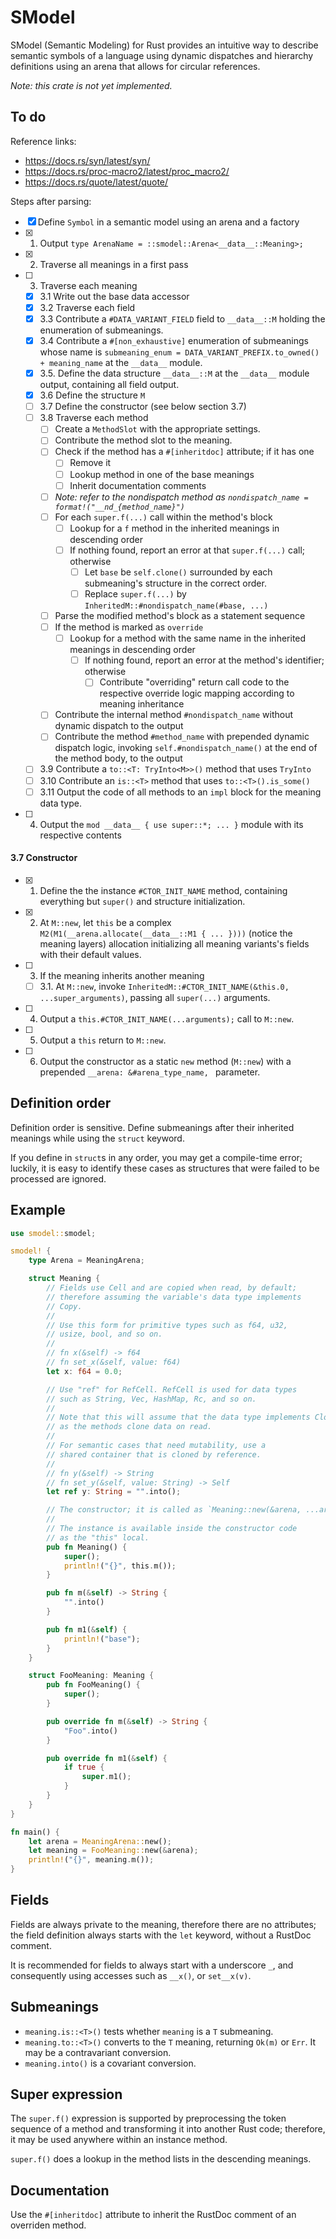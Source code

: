 # SModel

SModel (Semantic Modeling) for Rust provides an intuitive way to describe semantic symbols of a language using dynamic dispatches and hierarchy definitions using an arena that allows for circular references.

*Note: this crate is not yet implemented.*

## To do

Reference links:

<!--
- https://github.com/hydroper/rust-class/blob/master/crates/oop_inheritance_proc/src/lib.rs
-->

- https://docs.rs/syn/latest/syn/
- https://docs.rs/proc-macro2/latest/proc_macro2/
- https://docs.rs/quote/latest/quote/

Steps after parsing:

* [x] Define `Symbol` in a semantic model using an arena and a factory
* [x] 1. Output `type ArenaName = ::smodel::Arena<__data__::Meaning>;`
* [x] 2. Traverse all meanings in a first pass
* [ ] 3. Traverse each meaning
  * [x] 3.1 Write out the base data accessor
  * [x] 3.2 Traverse each field
  * [x] 3.3 Contribute a `#DATA_VARIANT_FIELD` field to `__data__::M` holding the enumeration of submeanings.
  * [x] 3.4 Contribute a `#[non_exhaustive]` enumeration of submeanings whose name is `submeaning_enum = DATA_VARIANT_PREFIX.to_owned() + meaning_name` at the `__data__` module.
  * [x] 3.5. Define the data structure `__data__::M` at the `__data__` module output, containing all field output.
  * [x] 3.6 Define the structure `M`
  * [ ] 3.7 Define the constructor (see below section 3.7)
  * [ ] 3.8 Traverse each method
    * [ ] Create a `MethodSlot` with the appropriate settings.
    * [ ] Contribute the method slot to the meaning.
    * [ ] Check if the method has a `#[inheritdoc]` attribute; if it has one
      * [ ] Remove it
      * [ ] Lookup method in one of the base meanings
      * [ ] Inherit documentation comments
    * [ ] *Note: refer to the nondispatch method as `nondispatch_name = format!("__nd_{method_name}")`*
    * [ ] For each `super.f(...)` call within the method's block
      * [ ] Lookup for a `f` method in the inherited meanings in descending order
      * [ ] If nothing found, report an error at that `super.f(...)` call; otherwise
        * [ ] Let `base` be `self.clone()` surrounded by each submeaning's structure in the correct order.
        * [ ] Replace `super.f(...)` by `InheritedM::#nondispatch_name(#base, ...)`
    * [ ] Parse the modified method's block as a statement sequence
    * [ ] If the method is marked as `override`
      * [ ] Lookup for a method with the same name in the inherited meanings in descending order
        * [ ] If nothing found, report an error at the method's identifier; otherwise
          * [ ] Contribute "overriding" return call code to the respective override logic mapping according to meaning inheritance
    * [ ] Contribute the internal method `#nondispatch_name` without dynamic dispatch to the output
    * [ ] Contribute the method `#method_name` with prepended dynamic dispatch logic, invoking `self.#nondispatch_name()` at the end of the method body, to the output
  * [ ] 3.9 Contribute a `to::<T: TryInto<M>>()` method that uses `TryInto`
  * [ ] 3.10 Contribute an `is::<T>` method that uses `to::<T>().is_some()`
  * [ ] 3.11 Output the code of all methods to an `impl` block for the meaning data type.
* [ ] 4. Output the `mod __data__ { use super::*; ... }` module with its respective contents

#### 3.7 Constructor

* [x] 1. Define the the instance `#CTOR_INIT_NAME` method, containing everything but `super()` and structure initialization.
* [x] 2. At `M::new`, let `this` be a complex `M2(M1(__arena.allocate(__data__::M1 { ... })))` (notice the meaning layers) allocation initializing all meaning variants's fields with their default values.
* [ ] 3. If the meaning inherits another meaning
  * [ ] 3.1. At `M::new`, invoke `InheritedM::#CTOR_INIT_NAME(&this.0, ...super_arguments)`, passing all `super(...)` arguments.
* [ ] 4. Output a `this.#CTOR_INIT_NAME(...arguments);` call to `M::new`.
* [ ] 5. Output a `this` return to `M::new`.
* [ ] 6. Output the constructor as a static `new` method (`M::new`) with a prepended `__arena: &#arena_type_name, ` parameter.

## Definition order

Definition order is sensitive. Define submeanings after their inherited meanings while using the `struct` keyword.

If you define in `struct`s in any order, you may get a compile-time error; luckily, it is easy to identify these cases as structures that were failed to be processed are ignored.

## Example

```rust
use smodel::smodel;

smodel! {
    type Arena = MeaningArena;

    struct Meaning {
        // Fields use Cell and are copied when read, by default;
        // therefore assuming the variable's data type implements
        // Copy.
        //
        // Use this form for primitive types such as f64, u32,
        // usize, bool, and so on.
        //
        // fn x(&self) -> f64
        // fn set_x(&self, value: f64)
        let x: f64 = 0.0;

        // Use "ref" for RefCell. RefCell is used for data types
        // such as String, Vec, HashMap, Rc, and so on.
        //
        // Note that this will assume that the data type implements Clone,
        // as the methods clone data on read.
        //
        // For semantic cases that need mutability, use a
        // shared container that is cloned by reference.
        //
        // fn y(&self) -> String
        // fn set_y(&self, value: String) -> Self
        let ref y: String = "".into();

        // The constructor; it is called as `Meaning::new(&arena, ...arguments)`.
        //
        // The instance is available inside the constructor code
        // as the "this" local.
        pub fn Meaning() {
            super();
            println!("{}", this.m());
        }

        pub fn m(&self) -> String {
            "".into()
        }

        pub fn m1(&self) {
            println!("base");
        }
    }

    struct FooMeaning: Meaning {
        pub fn FooMeaning() {
            super();
        }

        pub override fn m(&self) -> String {
            "Foo".into()
        }

        pub override fn m1(&self) {
            if true {
                super.m1();
            }
        }
    }
}

fn main() {
    let arena = MeaningArena::new();
    let meaning = FooMeaning::new(&arena);
    println!("{}", meaning.m());
}
```

## Fields

Fields are always private to the meaning, therefore there are no attributes; the field definition always starts with the `let` keyword, without a RustDoc comment.

It is recommended for fields to always start with a underscore `_`, and consequently using accesses such as `__x()`, or `set__x(v)`.

## Submeanings

* `meaning.is::<T>()` tests whether `meaning` is a `T` submeaning.
* `meaning.to::<T>()` converts to the `T` meaning, returning `Ok(m)` or `Err`. It may be a contravariant conversion.
* `meaning.into()` is a covariant conversion.

## Super expression

The `super.f()` expression is supported by preprocessing the token sequence of a method and transforming it into another Rust code; therefore, it may be used anywhere within an instance method.

`super.f()` does a lookup in the method lists in the descending meanings.

## Documentation

Use the `#[inheritdoc]` attribute to inherit the RustDoc comment of an overriden method.

